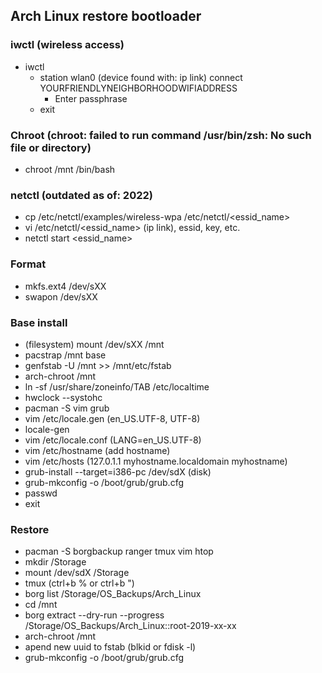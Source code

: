 ## Arch Linux restore bootloader

### iwctl (wireless access)
- iwctl
  - station wlan0 (device found with: ip link) connect YOURFRIENDLYNEIGHBORHOODWIFIADDRESS
    - Enter passphrase
  - exit

### Chroot (chroot: failed to run command /usr/bin/zsh: No such file or directory)
- chroot /mnt /bin/bash

### netctl (outdated as of: 2022)
- cp /etc/netctl/examples/wireless-wpa /etc/netctl/<essid_name>
- vi /etc/netctl/<essid_name> (ip link), essid, key, etc.
- netctl start <essid_name>

### Format
- mkfs.ext4 /dev/sXX
- swapon /dev/sXX

### Base install
- (filesystem) mount /dev/sXX /mnt
- pacstrap /mnt base
- genfstab -U /mnt >> /mnt/etc/fstab
- arch-chroot /mnt
- ln -sf /usr/share/zoneinfo/TAB /etc/localtime
- hwclock --systohc
- pacman -S vim grub
- vim /etc/locale.gen (en_US.UTF-8, UTF-8)
- locale-gen
- vim /etc/locale.conf (LANG=en_US.UTF-8)
- vim /etc/hostname (add hostname)
- vim /etc/hosts (127.0.1.1 myhostname.localdomain myhostname)
- grub-install --target=i386-pc /dev/sdX (disk)
- grub-mkconfig -o /boot/grub/grub.cfg
- passwd
- exit

### Restore
- pacman -S borgbackup ranger tmux vim htop
- mkdir /Storage
- mount /dev/sdX /Storage
- tmux  (ctrl+b % or ctrl+b ")
- borg list /Storage/OS_Backups/Arch_Linux
- cd /mnt
- borg extract --dry-run --progress /Storage/OS_Backups/Arch_Linux::root-2019-xx-xx
- arch-chroot /mnt
- apend new uuid to fstab (blkid or fdisk -l)
- grub-mkconfig -o /boot/grub/grub.cfg 
